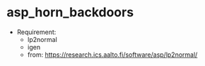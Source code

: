 # asp_horn_backdoors

- Requirement: 
  - lp2normal
  - igen
  - from: https://research.ics.aalto.fi/software/asp/lp2normal/